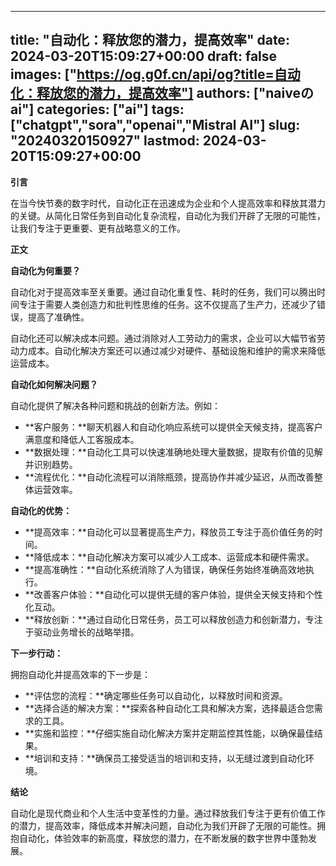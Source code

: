 
---
title: "自动化：释放您的潜力，提高效率"
date: 2024-03-20T15:09:27+00:00
draft: false
images: ["https://og.g0f.cn/api/og?title=自动化：释放您的潜力，提高效率"]
authors: ["naiveのai"]
categories: ["ai"]
tags: ["chatgpt","sora","openai","Mistral AI"]
slug: "20240320150927"
lastmod: 2024-03-20T15:09:27+00:00
---
**引言**

在当今快节奏的数字时代，自动化正在迅速成为企业和个人提高效率和释放其潜力的关键。从简化日常任务到自动化复杂流程，自动化为我们开辟了无限的可能性，让我们专注于更重要、更有战略意义的工作。

**正文**

**自动化为何重要？**

自动化对于提高效率至关重要。通过自动化重复性、耗时的任务，我们可以腾出时间专注于需要人类创造力和批判性思维的任务。这不仅提高了生产力，还减少了错误，提高了准确性。

自动化还可以解决成本问题。通过消除对人工劳动力的需求，企业可以大幅节省劳动力成本。自动化解决方案还可以通过减少对硬件、基础设施和维护的需求来降低运营成本。

**自动化如何解决问题？**

自动化提供了解决各种问题和挑战的创新方法。例如：

* **客户服务：**聊天机器人和自动化响应系统可以提供全天候支持，提高客户满意度和降低人工客服成本。
* **数据处理：**自动化工具可以快速准确地处理大量数据，提取有价值的见解并识别趋势。
* **流程优化：**自动化流程可以消除瓶颈，提高协作并减少延迟，从而改善整体运营效率。

**自动化的优势：**

* **提高效率：**自动化可以显著提高生产力，释放员工专注于高价值任务的时间。
* **降低成本：**自动化解决方案可以减少人工成本、运营成本和硬件需求。
* **提高准确性：**自动化系统消除了人为错误，确保任务始终准确高效地执行。
* **改善客户体验：**自动化可以提供无缝的客户体验，提供全天候支持和个性化互动。
* **释放创新：**通过自动化日常任务，员工可以释放创造力和创新潜力，专注于驱动业务增长的战略举措。

**下一步行动：**

拥抱自动化并提高效率的下一步是：

* **评估您的流程：**确定哪些任务可以自动化，以释放时间和资源。
* **选择合适的解决方案：**探索各种自动化工具和解决方案，选择最适合您需求的工具。
* **实施和监控：**仔细实施自动化解决方案并定期监控其性能，以确保最佳结果。
* **培训和支持：**确保员工接受适当的培训和支持，以无缝过渡到自动化环境。

**结论**

自动化是现代商业和个人生活中变革性的力量。通过释放我们专注于更有价值工作的潜力，提高效率，降低成本并解决问题，自动化为我们开辟了无限的可能性。拥抱自动化，体验效率的新高度，释放您的潜力，在不断发展的数字世界中蓬勃发展。